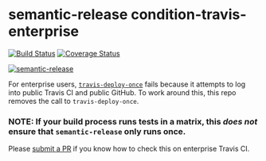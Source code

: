 # semantic-release condition-travis-enterprise

[![Build Status](https://travis-ci.org/jlengstorf/condition-travis-enterprise.svg?branch=next)](https://travis-ci.org/jlengstorf/condition-travis-enterprise)
[![Coverage Status](https://coveralls.io/repos/jlengstorf/condition-travis-enterprise/badge.svg?branch=next&service=github)](https://coveralls.io/github/jlengstorf/condition-travis-enterprise?branch=next)

[![semantic-release](https://img.shields.io/badge/%20%20%F0%9F%93%A6%F0%9F%9A%80-semantic--release-e10079.svg)](https://github.com/semantic-release/semantic-release)

For enterprise users, [`travis-deploy-once`](https://github.com/semantic-release/travis-deploy-once) fails because it attempts to log into public Travis CI and public GitHub. To work around this, this repo removes the call to `travis-deploy-once`.

### NOTE: If your build process runs tests in a matrix, this _does not_ ensure that `semantic-release` only runs once.

Please [submit a PR](https://github.com/jlengstorf/condition-travis-enterprise/pulls) if you know how to check this on enterprise Travis CI.
